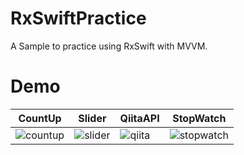 # RxSwiftPractice
A Sample to practice using RxSwift with MVVM.

# Demo
|CountUp|Slider|QiitaAPI|StopWatch|
|---|---|---|---|
|![countup](https://user-images.githubusercontent.com/67818255/134469307-0c7009df-5e33-4acc-bcd4-be0c66299c40.gif)|![slider](https://user-images.githubusercontent.com/67818255/134469326-3c312655-a6d6-4352-a5fc-81e6a3fd66a3.gif)|![qiita](https://user-images.githubusercontent.com/67818255/134469343-d38e7c0a-ae5e-400d-8c76-7212562b187a.gif)|![stopwatch](https://user-images.githubusercontent.com/67818255/134469355-40bdd72b-5478-48f6-b7bb-6faaf1ecafe7.gif)|
